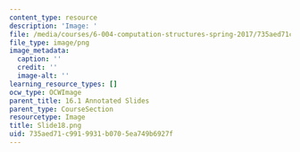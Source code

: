 ```yaml
---
content_type: resource
description: 'Image: '
file: /media/courses/6-004-computation-structures-spring-2017/735aed71c9919931b0705ea749b6927f_Slide18.png
file_type: image/png
image_metadata:
  caption: ''
  credit: ''
  image-alt: ''
learning_resource_types: []
ocw_type: OCWImage
parent_title: 16.1 Annotated Slides
parent_type: CourseSection
resourcetype: Image
title: Slide18.png
uid: 735aed71-c991-9931-b070-5ea749b6927f
---
```

